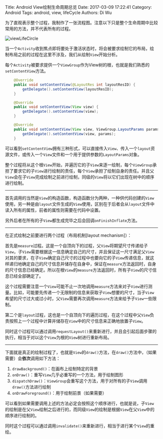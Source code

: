 Title: Android View绘制生命周期总览
Date: 2017-03-09 17:22:41
Category: Android
Tags: android, view, lifeCycle
Authors: Di Wu

为了直观表示整个过程，我制作了一张流程图。注意以下只是整个生命周期中比较常用的方法，并不代表所有的过程。

![viewLifeCircle](/images/viewLifeCircle.png)

当一个`Activity`收到焦点即将要处于激活状态时，将会被要求绘制它的布局，绘制布局之前的过程在这里不涉及，我们从绘制`View`开始分析。

每个`Activity`被要求提供一个`ViewGroup`作为View树的根，也就是我们熟悉的`setContentView`方法。

```java
    @Override
    public void setContentView(@LayoutRes int layoutResID) {
        getDelegate().setContentView(layoutResID);
    }

    @Override
    public void setContentView(View view) {
        getDelegate().setContentView(view);
    }

    @Override
    public void setContentView(View view, ViewGroup.LayoutParams params) {
        getDelegate().setContentView(view, params);
    }
```

可以看到`setContentView`拥有三种形式，可以直接传入`View`、传入一个`layout`资源文件，或传入一个`View`文件和一个用于提供参数的`LayoutParams`对象。

整个过程将从这个根`View`开始，并遍历它的子`View`来逐一绘制，每个`ViewGroup`承担了要求它的子`View`进行绘制的责任，每个`View`承担了绘制自身的责任。并且父`View`会在子`View`完成绘制之前进行绘制，同级的`View`将以它们出现在树中的顺序进行绘制。

---

首先调用的当然是`View`的构造函数，构造函数分为两种，一种供代码创建的`View`使用，另一种是由`layout`文件生成的`View`使用，区别在于后者会从`layout`文件中读入所有的属性，前者的属性则需要在代码中设置。

另外后者在所有的子`View`都生成完毕之后会回调`onFinishInflate`方法。

---

在正式绘制之前要进行两个过程（布局机制[layout mechanism]）：

首先是`measure`过程。这是一个自顶向下的过程，父`View`将期望尺寸传递给子`View`，子`View`需要根据这一信息确定自己的尺寸，并且保证这一尺寸满足父`View`对其的要求，在子`View`确定自己尺寸的过程中也要向它的子`View`传递信息，就这样递归地确定自己的尺寸信息并储存在自身中，保证在`measure`方法返回时，自身的尺寸信息已经确定。所以在根`View`的`measure`方法返回时，所有子`View`的尺寸信息已经全部确定了。

这个过程需要注意一个`View`可能不止一次地调用`measure`方法来对子`View`进行测量。比如，可能要先传递一个无限制的信息来获取子`View`想要的尺寸，当子`View`希望的尺寸过大或过小时，父`View`需要再次调用`measure`方法来给予子`View`一些限制。

第二个是`layout`过程，这也是一个自顶向下的遍历过程，在这个过程中父`View`负责按照上一个过程中计算并储存在`View`中的尺寸信息来正确地放置子`View`。

同时这个过程可以通过调用`requestLayout()`来重新进行，并且会引起后面步骤的执行，相当于对以这个`View`为根的`View`树进行重新布局。

---

下面就是真正的绘制过程了，也就是`View`的`draw()`方法，在`draw()`方法中，（如果需要）会**依次**调用如下方法：

1.  `drawBackground()`：在画布上绘制特定的背景
2.  `onDraw()`：重写`View`几乎必重写的一个方法，用于绘制图形
3.  `dispatchDraw()`：`ViewGroup`会重写这个方法，用于对所有的子`View`调用`draw()`方法进行绘制
4.  `onDrawForeground()`：用于绘制前景（如果需要）

可以看到如果需要调用上述的方法必定会按照这个顺序进行，也就是说，子`View`的绘制是在父`View`绘制之后进行的，而同级`View`的绘制是根据`View`在父`View`中的顺序进行绘制的。

同时这个过程可以通过调用`invalidate()`来重新进行，相当于进行某个`View`的重绘。
